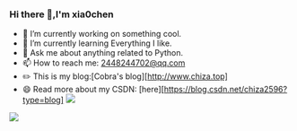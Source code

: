 ### Hi there 👋,I'm xia0chen

- 🔭 I’m currently working on something cool.
- 🌱 I’m currently learning Everything I like.
- 💬 Ask me about anything related to Python.
- 📫 How to reach me: 2448244702@qq.com
- ✏️ This is my blog:[Cobra's blog][http://www.chiza.top]
- 😄 Read more about my CSDN: [here][https://blog.csdn.net/chiza2596?type=blog]
![](https://github-readme-stats.vercel.app/api?username=xla0chen&show_icons=true&theme=transparent)

![](https://github-readme-stats.vercel.app/api/top-langs/?username=xla0chen&theme=dark&layout=compact)





